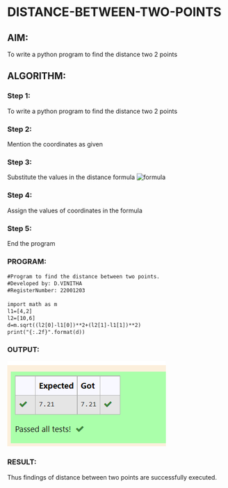 # DISTANCE-BETWEEN-TWO-POINTS

## AIM:
To write a python program to find the distance two 2 points
## ALGORITHM:
### Step 1: 
To write a python program to find the distance two 2 points
### Step 2: 
Mention the coordinates as given
### Step 3: 
Substitute the values in the distance formula  ![formula](/formula.jpg)
### Step 4: 
Assign the values of coordinates in the formula
### Step 5:
End the program 
### PROGRAM:
```
#Program to find the distance between two points.
#Developed by: D.VINITHA
#RegisterNumber: 22001203

import math as m
l1=[4,2]
l2=[10,6]
d=m.sqrt((l2[0]-l1[0])**2+(l2[1]-l1[1])**2)
print("{:.2f}".format(d))
```  


### OUTPUT:
![output](Distance.png)


### RESULT:
Thus findings of distance between two points are successfully executed.
